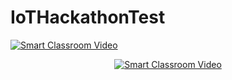 # IoTHackathonTest
[![Smart Classroom Video](mss_video.jpg)](https://www.youtube.com/watch?v=LWIsHo5xbl8)

<div align="center">
  <a href="https://www.youtube.com/watch?v=LWIsHo5xbl8"><img src="https://img.youtube.com/vi/LWIsHo5xbl8/0.jpg" alt="Smart Classroom Video"></a>
</div>

